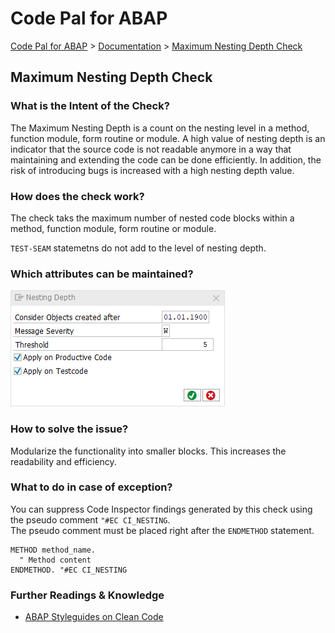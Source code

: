 # Code Pal for ABAP

[Code Pal for ABAP](../../README.md) > [Documentation](../check_documentation.md) > [Maximum Nesting Depth Check](maximum-nesting-depth.md)

## Maximum Nesting Depth Check

### What is the Intent of the Check?

The Maximum Nesting Depth is a count on the nesting level in a method, function module, form routine or module. A high value of nesting depth is an indicator that the source code is not readable anymore in a way that maintaining and extending the code can be done efficiently. In addition, the risk of introducing bugs is increased with a high nesting depth value.

### How does the check work?

The check taks the maximum number of nested code blocks within a method, function module, form routine or module.

`TEST-SEAM` statemetns do not add to the level of nesting depth.

### Which attributes can be maintained?

![Attributes](./imgs/nesting_depth.png)

### How to solve the issue?

Modularize the functionality into smaller blocks. This increases the readability and efficiency.

### What to do in case of exception?

You can suppress Code Inspector findings generated by this check using the pseudo comment `"#EC CI_NESTING`.  
The pseudo comment must be placed right after the `ENDMETHOD` statement.

```abap
METHOD method_name.
  " Method content
ENDMETHOD. "#EC CI_NESTING
```

### Further Readings & Knowledge

* [ABAP Styleguides on Clean Code](https://github.com/SAP/styleguides/blob/master/clean-abap/CleanABAP.md#keep-the-nesting-depth-low)
